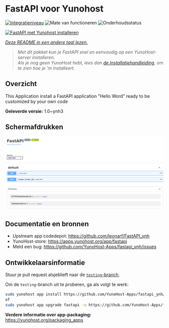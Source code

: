 <!--
NB: Deze README is automatisch gegenereerd door <https://github.com/YunoHost/apps/tree/master/tools/readme_generator>
Hij mag NIET handmatig aangepast worden.
-->

# FastAPI voor Yunohost

[![Integratieniveau](https://dash.yunohost.org/integration/fastapi.svg)](https://ci-apps.yunohost.org/ci/apps/fastapi/) ![Mate van functioneren](https://ci-apps.yunohost.org/ci/badges/fastapi.status.svg) ![Onderhoudsstatus](https://ci-apps.yunohost.org/ci/badges/fastapi.maintain.svg)

[![FastAPI met Yunohost installeren](https://install-app.yunohost.org/install-with-yunohost.svg)](https://install-app.yunohost.org/?app=fastapi)

*[Deze README in een andere taal lezen.](./ALL_README.md)*

> *Met dit pakket kun je FastAPI snel en eenvoudig op een YunoHost-server installeren.*  
> *Als je nog geen YunoHost hebt, lees dan [de installatiehandleiding](https://yunohost.org/install), om te zien hoe je 'm installeert.*

## Overzicht

This Application install a FastAPI application "Hello Word" ready to be customized by your own code

**Geleverde versie:** 1.0~ynh3

## Schermafdrukken

![Schermafdrukken van FastAPI](./doc/screenshots/screenshot.png)

## Documentatie en bronnen

- Upstream app codedepot: <https://github.com/leonarf/FastAPI_ynh>
- YunoHost-store: <https://apps.yunohost.org/app/fastapi>
- Meld een bug: <https://github.com/YunoHost-Apps/fastapi_ynh/issues>

## Ontwikkelaarsinformatie

Stuur je pull request alsjeblieft naar de [`testing`-branch](https://github.com/YunoHost-Apps/fastapi_ynh/tree/testing).

Om de `testing`-branch uit te proberen, ga als volgt te werk:

```bash
sudo yunohost app install https://github.com/YunoHost-Apps/fastapi_ynh/tree/testing --debug
of
sudo yunohost app upgrade fastapi -u https://github.com/YunoHost-Apps/fastapi_ynh/tree/testing --debug
```

**Verdere informatie over app-packaging:** <https://yunohost.org/packaging_apps>
